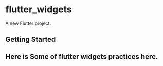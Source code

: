 # flutter_widgets

A new Flutter project.

## Getting Started

## Here is Some of flutter widgets practices here.
